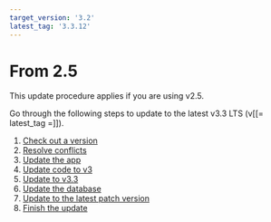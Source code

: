 ```yaml
---
target_version: '3.2'
latest_tag: '3.3.12'
---
```


# From 2.5

This update procedure applies if you are using v2.5.

Go through the following steps to update to the latest v3.3 LTS (v[[= latest_tag =]]).

1. [Check out a version](to_3.2.md#1-check-out-a-version)
1. [Resolve conflicts](to_3.2.md#2-resolve-conflicts)
1. [Update the app](to_3.2.md#3-update-the-app)
1. [Update code to v3](adapt_code_to_v3.md)
1. [Update to v3.3](to_3.3.md)
1. [Update the database](to_3.3.latest.md#6-update-the-database)
1. [Update to the latest patch version](to_3.3.latest.md#7-update-to-the-latest-patch-version)
1. [Finish the update](to_3.3.latest.md#8-finish-the-update)
